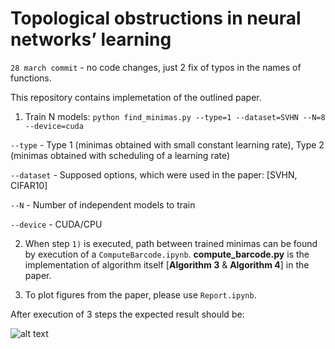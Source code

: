 # Topological obstructions in neural networks’ learning

`28 march commit` - no code changes, just 2 fix of typos in the names of functions.

This repository contains implemetation of the outlined paper.

1) Train N models: `python find_minimas.py --type=1 --dataset=SVHN --N=8 --device=cuda`

`--type` - Type 1 (minimas obtained with small constant learning rate), Type 2 (minimas obtained with scheduling of a learning rate)

`--dataset` - Supposed options, which were used in the paper: [SVHN, CIFAR10]

`--N` - Number of independent models to train

`--device` - CUDA/CPU

2) When step `1)` is executed, path between trained minimas can be found by execution of a `ComputeBarcode.ipynb`. **compute_barcode.py** is the implementation of algorithm itself [**Algorithm 3** & **Algorithm 4**] in the paper.

3) To plot figures from the paper, please use `Report.ipynb`.

After execution of 3 steps the expected result should be:

![alt text](https://dl.dropboxusercontent.com/s/ufl072k0w5xdx47/Experiment2_ResNet9_Barcodes_SVHN.png)

